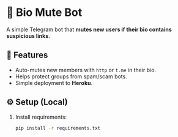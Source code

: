 # 🤖 Bio Mute Bot

A simple Telegram bot that **mutes new users if their bio contains suspicious links**.

## 🚀 Features
- Auto-mutes new members with `http` or `t.me` in their bio.
- Helps protect groups from spam/scam bots.
- Simple deployment to **Heroku**.

## ⚙️ Setup (Local)
1. Install requirements:
   ```bash
   pip install -r requirements.txt
